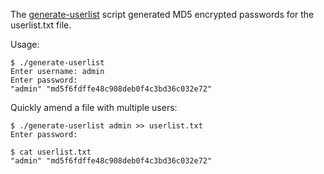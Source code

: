 The [generate-userlist](https://github.com/edoburu/docker-pgbouncer/blob/master/examples/generate-userlist) script generated MD5 encrypted passwords for the userlist.txt file.

Usage:

```
$ ./generate-userlist
Enter username: admin
Enter password:
"admin" "md5f6fdffe48c908deb0f4c3bd36c032e72"
```

Quickly amend a file with multiple users:

```
$ ./generate-userlist admin >> userlist.txt
Enter password:

$ cat userlist.txt
"admin" "md5f6fdffe48c908deb0f4c3bd36c032e72"
```
